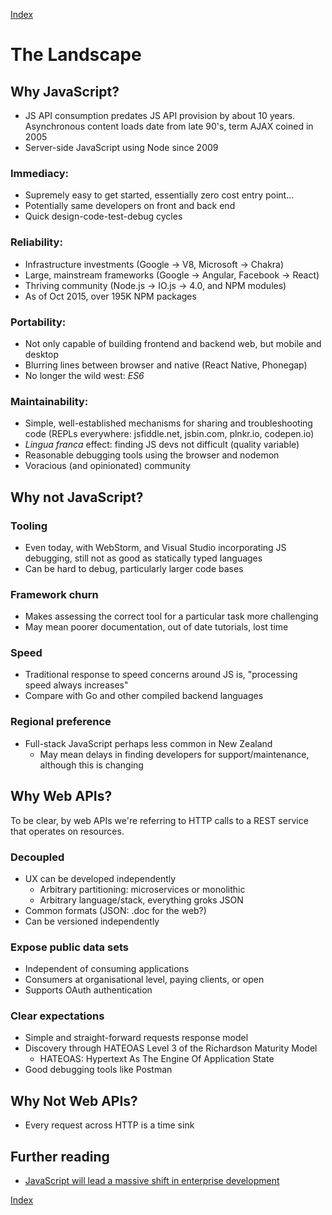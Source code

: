 [ Index ](../README.md)

# The Landscape

## Why JavaScript?

* JS API consumption predates JS API provision by about 10 years. Asynchronous content loads date from late 90's, term AJAX coined in 2005
* Server-side JavaScript using Node since 2009

### Immediacy:
* Supremely easy to get started, essentially zero cost entry point...
* Potentially same developers on front and back end
* Quick design-code-test-debug cycles

### Reliability:
* Infrastructure investments (Google -> V8, Microsoft -> Chakra)
* Large, mainstream frameworks (Google -> Angular, Facebook -> React)
* Thriving community (Node.js -> IO.js -> 4.0, and NPM modules)
* As of Oct 2015, over 195K NPM packages

### Portability:
* Not only capable of building frontend and backend web, but mobile and desktop
* Blurring lines between browser and native (React Native, Phonegap)
* No longer the wild west: *ES6*

### Maintainability:
* Simple, well-established mechanisms for sharing and troubleshooting code (REPLs everywhere: jsfiddle.net, jsbin.com, plnkr.io, codepen.io)
* _Lingua franca_ effect: finding JS devs not difficult (quality variable)
* Reasonable debugging tools using the browser and nodemon
* Voracious (and opinionated) community
 

## Why not JavaScript?

### Tooling 
* Even today, with WebStorm, and Visual Studio incorporating JS debugging, still not as good as statically typed languages
* Can be hard to debug, particularly larger code bases

### Framework churn
* Makes assessing the correct tool for a particular task more challenging
* May mean poorer documentation, out of date tutorials, lost time

### Speed
* Traditional response to speed concerns around JS is, "processing speed always increases"
* Compare with Go and other compiled backend languages

### Regional preference
* Full-stack JavaScript perhaps less common in New Zealand
  * May mean delays in finding developers for support/maintenance, although this is changing


## Why Web APIs?

To be clear, by web APIs we're referring to HTTP calls to a REST service that operates on resources.

### Decoupled
* UX can be developed independently
  * Arbitrary partitioning: microservices or monolithic
  * Arbitrary language/stack, everything groks JSON
* Common formats (JSON: .doc for the web?)
* Can be versioned independently

### Expose public data sets
* Independent of consuming applications
* Consumers at organisational level, paying clients, or open
* Supports OAuth authentication

### Clear expectations
* Simple and straight-forward requests response model
* Discovery through HATEOAS Level 3 of the Richardson Maturity Model
  - HATEOAS: Hypertext As The Engine Of Application State
* Good debugging tools like Postman


## Why Not Web APIs?
* Every request across HTTP is a time sink

## Further reading

* [JavaScript will lead a massive shift in enterprise development](http://www.infoworld.com/article/2907190/javascript/javascript-will-lead-a-massive-shift-in-enterprise-development.html)

[ Index ](../README.md)
